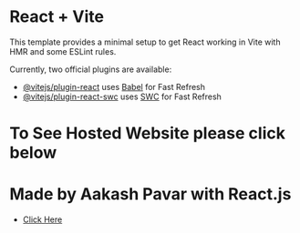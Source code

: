 # React + Vite

This template provides a minimal setup to get React working in Vite with HMR and some ESLint rules.

Currently, two official plugins are available:

- [@vitejs/plugin-react](https://github.com/vitejs/vite-plugin-react/blob/main/packages/plugin-react/README.md) uses [Babel](https://babeljs.io/) for Fast Refresh
- [@vitejs/plugin-react-swc](https://github.com/vitejs/vite-plugin-react-swc) uses [SWC](https://swc.rs/) for Fast Refresh
# To See Hosted Website please click below
# Made by Aakash Pavar with React.js
- <a href="https://web-builder-intership-h9kz16xii-aakash-pavars-projects.vercel.app/">Click Here</a>
